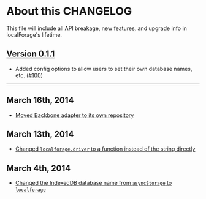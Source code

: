 # About this CHANGELOG

This file will include all API breakage, new features, and upgrade info in
localForage's lifetime.

## [Version 0.1.1](https://github.com/mozilla/localForage/releases/tag/0.1.1)

* Added config options to allow users to set their own database names, etc. ([#100](https://github.com/mozilla/localForage/pull/100))

---

## March 16th, 2014

* [Moved Backbone adapter to its own repository](https://github.com/mozilla/localForage/commit/b7987b3091855379d4908376b668b4b51a6fedfe)

## March 13th, 2014

* [Changed `localforage.driver` to a function instead of the string directly](https://github.com/mozilla/localForage/commit/49415145021b0029d2521182de6e338e048fe5b1)

## March 4th, 2014

* [Changed the IndexedDB database name from `asyncStorage` to `localforage`](https://github.com/mozilla/localForage/commit/f4e0156a29969a79005ac27b303d7e321a720fc6)
